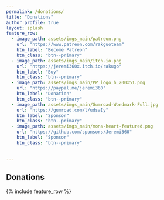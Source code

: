 ```yaml
---
permalink: /donations/
title: "Donations"
author_profile: true
layout: splash
feature_row:
  - image_path: assets/imgs_main/patreon.png
    url: "https://www.patreon.com/rakguoteam"
    btn_label: "Become Patreon"
    btn_class: "btn--primary"
  - image_path: assets/imgs_main/itch.io.png
    url: "https://jeremi360x.itch.io/rakugo"
    btn_label: "Buy"
    btn_class: "btn--primary"
  - image_path: assets/imgs_main/PP_logo_h_200x51.png
    url: "https://paypal.me/jeremi360"
    btn_label: "Donation"
    btn_class: "btn--primary"
  - image_path: assets/imgs_main/Gumroad-Wordmark-Full.jpg
    url: "https://gumroad.com/l/udsaIy"
    btn_label: "Sponsor"
    btn_class: "btn--primary"
  - image_path: assets/imgs_main/mona-heart-featured.png
    url: "https://github.com/sponsors/Jeremi360"
    btn_label: "Sponsor"
    btn_class: "btn--primary"
 

---
```


## Donations

{% include feature_row %}
